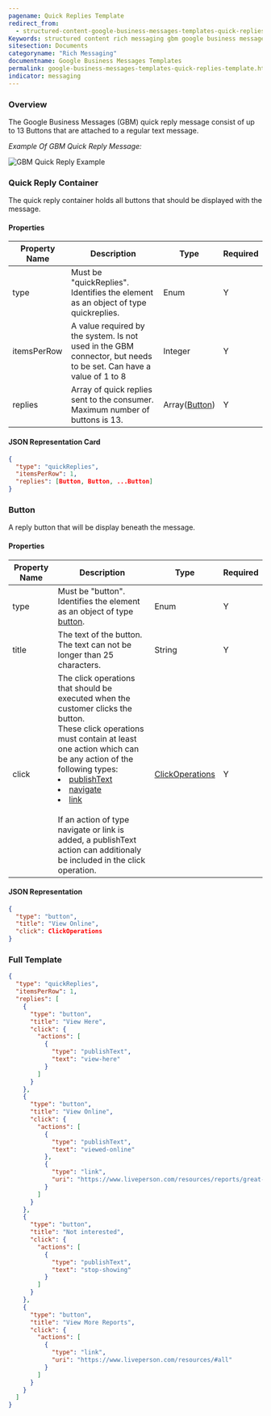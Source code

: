 ```yaml
---
pagename: Quick Replies Template
redirect_from:
  - structured-content-google-business-messages-templates-quick-replies-template.html
Keywords: structured content rich messaging gbm google business messages quick replies quick-replies template
sitesection: Documents
categoryname: "Rich Messaging"
documentname: Google Business Messages Templates
permalink: google-business-messages-templates-quick-replies-template.html
indicator: messaging
---
```


### Overview

The Google Business Messages (GBM) quick reply message consist of up to 13 Buttons that are attached to a regular text message.

_Example Of GBM Quick Reply Message:_

![GBM Quick Reply Example](img/connectors/gbm_quickreply.png)

### Quick Reply Container

The quick reply container holds all buttons that should be displayed with the message.

#### Properties

<table>
  <thead><tr>
    <th>Property Name</th>
    <th>Description</th>
    <th>Type</th>
    <th>Required</th>
  </tr></thead>
  <tr>
    <td>type</td>
    <td>Must be "quickReplies". Identifies the element as an object of type quickreplies.</td>
    <td>Enum</td>
    <td>Y</td>
  </tr>
  <tr>
    <td>itemsPerRow</td>
    <td>A value required by the system. Is not used in the GBM connector, but needs to be set. Can have a value of 1 to 8</td>
    <td>Integer</td>
    <td>Y</td>
  </tr>
  <tr>
    <td>replies</td>
    <td>
    Array of quick replies sent to the consumer. </br>
    Maximum number of buttons is 13.
    </td>
    <td>Array(<a href="#button">Button</a>)</td>
    <td>Y</td>
  </tr>
</table>

#### JSON Representation Card

```json
{
  "type": "quickReplies",
  "itemsPerRow": 1,
  "replies": [Button, Button, ...Button]
}
```

### Button

A reply button that will be display beneath the message.

#### Properties

<table>
  <thead>
  <tr>
    <th>Property Name</th>
    <th>Description</th>
    <th>Type</th>
    <th>Required</th>
  </tr>
  </thead>
  <tr>
    <td>type</td>
    <td>Must be "button". Identifies the element as an object of type <a href="getting-started-with-rich-messaging-introduction.html#button">button</a>.
    </td>
    <td>Enum</td>
    <td>Y</td>
  </tr>
  <tr>
    <td>title</td>
    <td>
    The text of the button.</br>
    The text can not be longer than 25 characters.
    </td>
    <td>String</td>
    <td>Y</td>
  </tr>
  <tr>
    <td>click</td>
    <td>
    The click operations that should be executed when the customer clicks the button.</br>
    These click operations must contain at least one action which can be any action of the following types:
    <li><a href="getting-started-with-rich-messaging-introduction.html#publish-text">publishText</a></li>
    <li><a href="getting-started-with-rich-messaging-introduction.html#navigate">navigate</a></li>
    <li><a href="getting-started-with-rich-messaging-introduction.html#link">link</a></li></br>
    If an action of type navigate or link is added, a publishText action can additionaly be included in the click operation.
    </td>
    <td><a href="getting-started-with-rich-messaging-introduction.html#element-click-operations">ClickOperations</a></td>
    <td>Y</td>
  </tr>
</table>

#### JSON Representation

```json
{
  "type": "button",
  "title": "View Online",
  "click": ClickOperations
}
```

### Full Template

```json
{
  "type": "quickReplies",
  "itemsPerRow": 1,
  "replies": [
    {
      "type": "button",
      "title": "View Here",
      "click": {
        "actions": [
          {
            "type": "publishText",
            "text": "view-here"
          }
        ]
      }
    },
    {
      "type": "button",
      "title": "View Online",
      "click": {
        "actions": [
          {
            "type": "publishText",
            "text": "viewed-online"
          },
          {
            "type": "link",
            "uri": "https://www.liveperson.com/resources/reports/great-ai-divide/"
          }
        ]
      }
    },
    {
      "type": "button",
      "title": "Not interested",
      "click": {
        "actions": [
          {
            "type": "publishText",
            "text": "stop-showing"
          }
        ]
      }
    },
    {
      "type": "button",
      "title": "View More Reports",
      "click": {
        "actions": [
          {
            "type": "link",
            "uri": "https://www.liveperson.com/resources/#all"
          }
        ]
      }
    }
  ]
}
```
